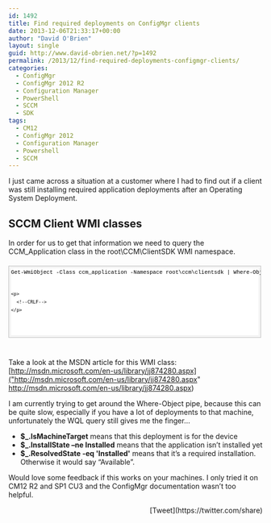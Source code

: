 ```yaml
---
id: 1492
title: Find required deployments on ConfigMgr clients
date: 2013-12-06T21:33:17+00:00
author: "David O'Brien"
layout: single
guid: http://www.david-obrien.net/?p=1492
permalink: /2013/12/find-required-deployments-configmgr-clients/
categories:
  - ConfigMgr
  - ConfigMgr 2012 R2
  - Configuration Manager
  - PowerShell
  - SCCM
  - SDK
tags:
  - CM12
  - ConfigMgr 2012
  - Configuration Manager
  - Powershell
  - SCCM
---
```

I just came across a situation at a customer where I had to find out if a client was still installing required application deployments after an Operating System Deployment.

## SCCM Client WMI classes

In order for us to get that information we need to query the CCM_Application class in the root\CCM\ClientSDK WMI namespace.

<div id="codeSnippetWrapper" style="margin: 20px 0px 10px; padding: 4px; border: 1px solid silver; width: 97.5%; text-align: left; line-height: 12pt; overflow: auto; font-family: 'Courier New', courier, monospace; font-size: 8pt; cursor: text; direction: ltr; max-height: 200px; background-color: #f4f4f4;">
  <div id="codeSnippet" style="padding: 0px; width: 100%; text-align: left; color: black; line-height: 12pt; overflow: visible; font-family: 'Courier New', courier, monospace; font-size: 8pt; direction: ltr; background-color: #f4f4f4;">
    <pre style="margin: 0em; padding: 0px; width: 100%; text-align: left; color: black; line-height: 12pt; overflow: visible; font-family: 'Courier New', courier, monospace; font-size: 8pt; direction: ltr; background-color: white;">Get-WmiObject -Class ccm_application -Namespace root\ccm\clientsdk | Where-Object {($_.IsMachineTarget) -and ($_.InstallState -ne "Installed") -and ($_.ResolvedState -eq "Installed")}
    
    <p>
      <!--CRLF-->
    </p>
  </div>
</div>

# 

Take a look at the MSDN article for this WMI class: [http://msdn.microsoft.com/en-us/library/jj874280.aspx]("http://msdn.microsoft.com/en-us/library/jj874280.aspx" http://msdn.microsoft.com/en-us/library/jj874280.aspx)

I am currently trying to get around the Where-Object pipe, because this can be quite slow, especially if you have a lot of deployments to that machine, unfortunately the WQL query still gives me the finger…

  * **$_.IsMachineTarget** means that this deployment is for the device
  * **$_.InstallState –ne Installed** means that the application isn’t installed yet
  * **$_.ResolvedState -eq 'Installed'** means that it’s a required installation. Otherwise it would say “Available”.

Would love some feedback if this works on your machines. I only tried it on CM12 R2 and SP1 CU3 and the ConfigMgr documentation wasn’t too helpful. 

<div style="float: right; margin-left: 10px;">
  [Tweet](https://twitter.com/share)
</div>



